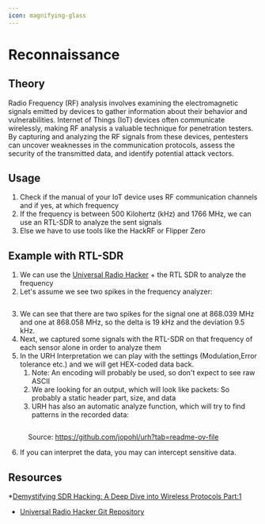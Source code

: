 ```yaml
---
icon: magnifying-glass
---
```


# Reconnaissance

## Theory

Radio Frequency (RF) analysis involves examining the electromagnetic signals emitted by devices to gather information about their behavior and vulnerabilities. Internet of Things (IoT) devices often communicate wirelessly, making RF analysis a valuable technique for penetration testers. By capturing and analyzing the RF signals from these devices, pentesters can uncover weaknesses in the communication protocols, assess the security of the transmitted data, and identify potential attack vectors.

## Usage

1. Check if the manual of your IoT device uses RF communication channels and if yes, at which frequency
2. If the frequency is between 500 Kilohertz (kHz) and 1766 MHz, we can use an RTL-SDR to analyze the sent signals
3. Else we have to use tools like the HackRF or Flipper Zero

## Example with RTL-SDR

1. We can use the [Universal Radio Hacker](https://github.com/jopohl/urh)  + the RTL SDR to analyze the frequency
2. Let's assume we see two spikes in the frequency analyzer:

<figure><img src="../.gitbook/assets/image (64).png" alt=""><figcaption></figcaption></figure>

3. We can see that there are two spikes for the signal one at 868.039 MHz and one at 868.058 MHz, so the delta is 19 kHz and the deviation 9.5 kHz.
4. Next, we captured some signals with the RTL-SDR on that frequency of each sensor alone in order to analyze them
5. In the URH Interpretation we can play with the settings (Modulation,Error tolerance etc.) and we will get HEX-coded data back.
   1. Note: An encoding will probably be used, so don't expect to see raw ASCII&#x20;
   2. We are looking for an output, which will look like packets: So probably a static header part, size, and data
   3. URH has also an automatic analyze function, which will try to find patterns in the recorded data:

<figure><img src="../.gitbook/assets/image (65).png" alt=""><figcaption><p>Source: <a href="https://github.com/jopohl/urh?tab=readme-ov-file">https://github.com/jopohl/urh?tab=readme-ov-file</a></p></figcaption></figure>

6. If you can interpret the data, you may can intercept sensitive data.

## Resources

*[Demystifying SDR Hacking: A Deep Dive into Wireless Protocols Part:1](https://medium.com/radio-hackers/demystifying-sdr-hacking-a-deep-dive-into-wireless-protocols-part-1-db748b9171ca)
* [Universal Radio Hacker Git Repository](https://github.com/jopohl/urh?tab=readme-ov-file)
